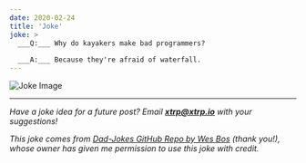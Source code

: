 ```yaml
---
date: 2020-02-24
title: 'Joke'
joke: >
  ___Q:___ Why do kayakers make bad programmers?
  
  ___A:___ Because they're afraid of waterfall.
---
```


![Joke Image](https://private.xtrp.io/projects/DailyDeveloperJokes/public_image_server/images/5e1259082460c.png)

---
*Have a joke idea for a future post? Email **[xtrp@xtrp.io](mailto:xtrp@xtrp.io)** with your suggestions!*

*This joke comes from [Dad-Jokes GitHub Repo by Wes Bos](https://github.com/wesbos/dad-jokes) (thank you!), whose owner has given me permission to use this joke with credit.*

<!-- 
Joke text:
**Q:** Why do kayakers make bad programmers?

**A:** Because they're afraid of waterfall.
 -->

